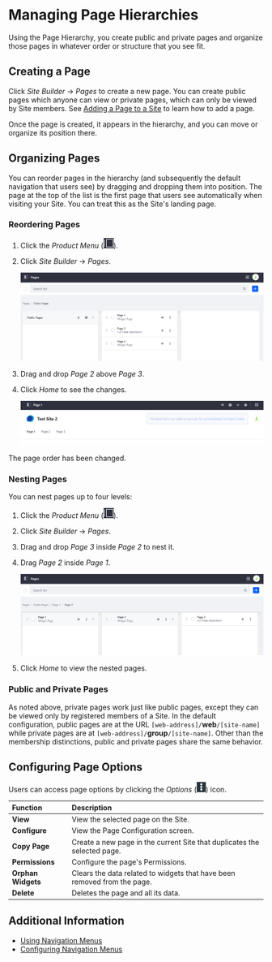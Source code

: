 # Managing Page Hierarchies

Using the Page Hierarchy, you create public and private pages and organize those pages in whatever order or structure that you see fit.

## Creating a Page

Click _Site Builder_ &rarr; _Pages_ to create a new page. You can create public pages which anyone can view or private pages, which can only be viewed by Site members. See [Adding a Page to a Site](../creating-pages/adding-pages/adding-a-page-to-a-site.md) to learn how to add a page.

Once the page is created, it appears in the hierarchy, and you can move or organize its position there.

## Organizing Pages

You can reorder pages in the hierarchy (and subsequently the default navigation that users see) by dragging and dropping them into position. The page at the top of the list is the first page that users see automatically when visiting your Site. You can treat this as the Site's landing page.

### Reordering Pages

1. Click the _Product Menu_ (![Product Menu](../../images/icon-product-menu.png)).
1. Click _Site Builder_ &rarr; _Pages_.

    ![The Site Builder is where you can manage your pages.](./managing-page-hierarchies/images/01.png)

1. Drag and drop _Page 2_ above _Page 3_.
1. Click _Home_ to see the changes.

    ![Page 2 is now before Page 3.](./managing-page-hierarchies/images/02.png)

The page order has been changed.

### Nesting Pages

You can nest pages up to four levels: 

1. Click the _Product Menu_ (![Product Menu](../../images/icon-product-menu.png)).
1. Click _Site Builder_ &rarr; _Pages_.
1. Drag and drop _Page 3_ inside _Page 2_ to nest it.
1. Drag _Page 2_ inside _Page 1_.

    ![Page 3 has been nested into page 2 which is nested in Page 1.](./managing-page-hierarchies/images/03.png)

1. Click _Home_ to view the nested pages.

### Public and Private Pages

As noted above, private pages work just like public pages, except they can be viewed only by registered members of a Site. In the default configuration, public pages are at the URL `[web-address]/`**web**`/[site-name]` while private pages are at `[web-address]/`**group**`/[site-name]`. Other than the membership distinctions, public and private pages share the same behavior.

## Configuring Page Options

Users can access page options by clicking the _Options_ (![Option](../../images/icon-options.png)) icon.

| Function | Description |
| :--- | :--- |
| **View** | View the selected page on the Site. |
| **Configure** | View the Page Configuration screen. |
| **Copy Page** | Create a new page in the current Site that duplicates the selected page. |
| **Permissions** | Configure the page's Permissions. |
| **Orphan Widgets** | Clears the data related to widgets that have been removed from the page. |
| **Delete** | Deletes the page and all its data. |

## Additional Information

* [Using Navigation Menus](./using-the-navigation-menus-application.md)
* [Configuring Navigation Menus](./configuring-navigation-menus.md)

